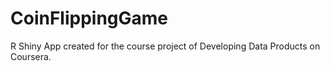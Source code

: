 # CoinFlippingGame
R Shiny App created for the course project of Developing Data Products on Coursera.
